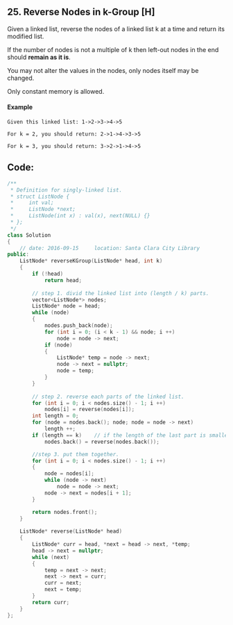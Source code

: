 ## 25. Reverse Nodes in k-Group [H]
Given a linked list, reverse the nodes of a linked list k at a time and return its modified list.   

If the number of nodes is not a multiple of k then left-out nodes in the end should **remain as it is**.   

You may not alter the values in the nodes, only nodes itself may be changed.   

Only constant memory is allowed.   

#### Example
```
Given this linked list: 1->2->3->4->5

For k = 2, you should return: 2->1->4->3->5

For k = 3, you should return: 3->2->1->4->5
```

## Code:
```c++
/**
 * Definition for singly-linked list.
 * struct ListNode {
 *     int val;
 *     ListNode *next;
 *     ListNode(int x) : val(x), next(NULL) {}
 * };
 */
class Solution 
{
    // date: 2016-09-15     location: Santa Clara City Library
public:
    ListNode* reverseKGroup(ListNode* head, int k) 
    {
        if (!head)  
            return head;
            
        // step 1. divid the linked list into (length / k) parts.
        vector<ListNode*> nodes;
        ListNode* node = head;
        while (node)
        {
            nodes.push_back(node);
            for (int i = 0; (i < k - 1) && node; i ++)
                node = node -> next;
            if (node)
            {
                ListNode* temp = node -> next;
                node -> next = nullptr;
                node = temp;
            }
        }
        
        // step 2. reverse each parts of the linked list.
        for (int i = 0; i < nodes.size() - 1; i ++)
            nodes[i] = reverse(nodes[i]);
        int length = 0;
        for (node = nodes.back(); node; node = node -> next)
            length ++;
        if (length == k)    // if the length of the last part is smaller than k, dont reverse it.
            nodes.back() = reverse(nodes.back());

        //step 3. put them together.
        for (int i = 0; i < nodes.size() - 1; i ++)
        {
            node = nodes[i];
            while (node -> next)
                node = node -> next;
            node -> next = nodes[i + 1];
        }

        return nodes.front();
    }
    
    ListNode* reverse(ListNode* head)
    {
        ListNode* curr = head, *next = head -> next, *temp;
        head -> next = nullptr;
        while (next)
        {
            temp = next -> next;
            next -> next = curr;
            curr = next;
            next = temp;
        }
        return curr;
    }
};
```
